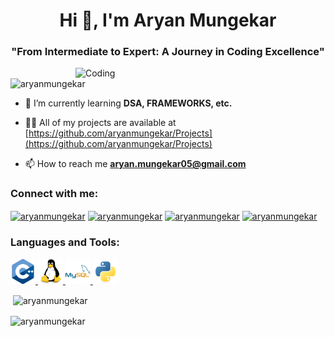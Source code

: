 <h1 align="center">Hi 👋, I'm Aryan Mungekar</h1>
<h3 align="center">"From Intermediate to Expert: A Journey in Coding Excellence"</h3>
<img align="right" alt="Coding" width="400" src="https://blogger.googleusercontent.com/img/b/R29vZ2xl/AVvXsEjxqjwySTsE7NpuYmWwa8jG0vDaBa5lK9Vum-WbUvI4rs709r94e64OmwiVlR07c3-QdJB9y9UMa5KuctBeJF_P4S-u8GQXW4ZD_gQ7ewI7AE1w2xHihaoEd4JqleBN5n_ERrknpzwa8S2FqMFrcyfEJKuCPRs7YVDv0og5tOWVDW7b4f9jmu7pchB6Ers/s800/68747470733a2f2f63646e2e6472696262626c652e636f6d2f75736572732f3733303730332f73637265656e73686f74732f363538313234332f6176656e746f2e676966.gif">

<p align="left"> <img src="https://komarev.com/ghpvc/?username=aryanmungekar&label=Profile%20views&color=0e75b6&style=flat" alt="aryanmungekar" /> </p>

- 🌱 I’m currently learning **DSA, FRAMEWORKS, etc.**

- 👨‍💻 All of my projects are available at [https://github.com/aryanmungekar/Projects](https://github.com/aryanmungekar/Projects)

- 📫 How to reach me **aryan.mungekar05@gmail.com**

<h3 align="left">Connect with me:</h3>
<p align="left">
<a href="https://linkedin.com/in/aryanmungekar" target="blank"><img align="center" src="https://raw.githubusercontent.com/rahuldkjain/github-profile-readme-generator/master/src/images/icons/Social/linked-in-alt.svg" alt="aryanmungekar" height="30" width="40" /></a>
<a href="https://instagram.com/aryanmungekar" target="blank"><img align="center" src="https://raw.githubusercontent.com/rahuldkjain/github-profile-readme-generator/master/src/images/icons/Social/instagram.svg" alt="aryanmungekar" height="30" width="40" /></a>
<a href="https://www.codechef.com/users/aryanmungekar" target="blank"><img align="center" src="https://cdn.jsdelivr.net/npm/simple-icons@3.1.0/icons/codechef.svg" alt="aryanmungekar" height="30" width="40" /></a>
<a href="https://www.leetcode.com/aryanmungekar" target="blank"><img align="center" src="https://raw.githubusercontent.com/rahuldkjain/github-profile-readme-generator/master/src/images/icons/Social/leet-code.svg" alt="aryanmungekar" height="30" width="40" /></a>
</p>

<h3 align="left">Languages and Tools:</h3>
<p align="left"> <a href="https://www.w3schools.com/cpp/" target="_blank" rel="noreferrer"> <img src="https://raw.githubusercontent.com/devicons/devicon/master/icons/cplusplus/cplusplus-original.svg" alt="cplusplus" width="40" height="40"/> </a> <a href="https://www.linux.org/" target="_blank" rel="noreferrer"> <img src="https://raw.githubusercontent.com/devicons/devicon/master/icons/linux/linux-original.svg" alt="linux" width="40" height="40"/> </a> <a href="https://www.mysql.com/" target="_blank" rel="noreferrer"> <img src="https://raw.githubusercontent.com/devicons/devicon/master/icons/mysql/mysql-original-wordmark.svg" alt="mysql" width="40" height="40"/> </a> <a href="https://www.python.org" target="_blank" rel="noreferrer"> <img src="https://raw.githubusercontent.com/devicons/devicon/master/icons/python/python-original.svg" alt="python" width="40" height="40"/> </a> </p>

<p>&nbsp;<img align="center" src="https://github-readme-stats.vercel.app/api?username=aryanmungekar&show_icons=true&locale=en" alt="aryanmungekar" /></p>

<p><img align="center" src="https://github-readme-streak-stats.herokuapp.com/?user=aryanmungekar&" alt="aryanmungekar" /></p>
